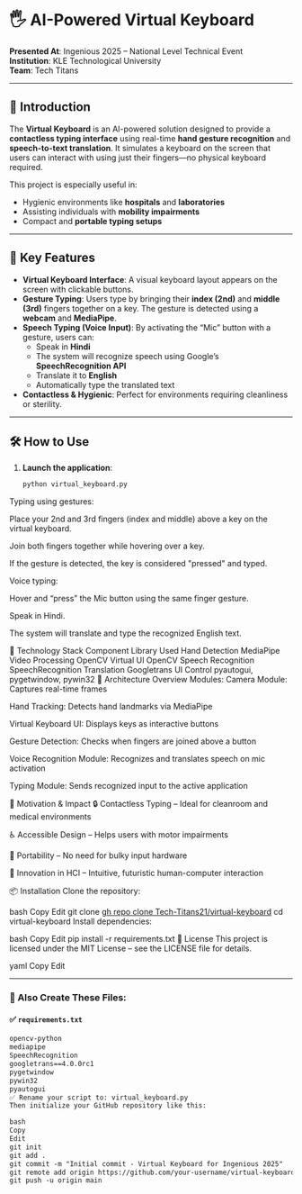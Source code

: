 # 🖐️ AI-Powered Virtual Keyboard

**Presented At**: Ingenious 2025 – National Level Technical Event  
**Institution**: KLE Technological University  
**Team**: Tech Titans  

---

## 🧠 Introduction

The **Virtual Keyboard** is an AI-powered solution designed to provide a **contactless typing interface** using real-time **hand gesture recognition** and **speech-to-text translation**. It simulates a keyboard on the screen that users can interact with using just their fingers—no physical keyboard required.

This project is especially useful in:
- Hygienic environments like **hospitals** and **laboratories**
- Assisting individuals with **mobility impairments**
- Compact and **portable typing setups**

---

## 🎯 Key Features

- **Virtual Keyboard Interface**: A visual keyboard layout appears on the screen with clickable buttons.
- **Gesture Typing**: Users type by bringing their **index (2nd)** and **middle (3rd)** fingers together on a key. The gesture is detected using a **webcam** and **MediaPipe**.
- **Speech Typing (Voice Input)**: By activating the “Mic” button with a gesture, users can:
  - Speak in **Hindi**
  - The system will recognize speech using Google’s **SpeechRecognition API**
  - Translate it to **English**
  - Automatically type the translated text
- **Contactless & Hygienic**: Perfect for environments requiring cleanliness or sterility.

---

## 🛠 How to Use

1. **Launch the application**:

   ```bash
   python virtual_keyboard.py


Typing using gestures:

Place your 2nd and 3rd fingers (index and middle) above a key on the virtual keyboard.

Join both fingers together while hovering over a key.

If the gesture is detected, the key is considered "pressed" and typed.

Voice typing:

Hover and “press” the Mic button using the same finger gesture.

Speak in Hindi.

The system will translate and type the recognized English text.

🧩 Technology Stack
Component	Library Used
Hand Detection	MediaPipe
Video Processing	OpenCV
Virtual UI	OpenCV
Speech Recognition	SpeechRecognition
Translation	Googletrans
UI Control	pyautogui, pygetwindow, pywin32
🧬 Architecture Overview
Modules:
Camera Module: Captures real-time frames

Hand Tracking: Detects hand landmarks via MediaPipe

Virtual Keyboard UI: Displays keys as interactive buttons

Gesture Detection: Checks when fingers are joined above a button

Voice Recognition Module: Recognizes and translates speech on mic activation

Typing Module: Sends recognized input to the active application

🌟 Motivation & Impact
🔒 Contactless Typing – Ideal for cleanroom and medical environments

♿ Accessible Design – Helps users with motor impairments

🧳 Portability – No need for bulky input hardware

🧠 Innovation in HCI – Intuitive, futuristic human-computer interaction

📦 Installation
Clone the repository:

bash
Copy
Edit
git clone [gh repo clone Tech-Titans21/virtual-keyboard](https://github.com/Tech-Titans21/virtual-keyboard.git)
cd virtual-keyboard
Install dependencies:

bash
Copy
Edit
pip install -r requirements.txt
📄 License
This project is licensed under the MIT License – see the LICENSE file for details.

yaml
Copy
Edit

---

### 📁 Also Create These Files:

#### ✅ `requirements.txt`
```txt
opencv-python
mediapipe
SpeechRecognition
googletrans==4.0.0rc1
pygetwindow
pywin32
pyautogui
✅ Rename your script to: virtual_keyboard.py
Then initialize your GitHub repository like this:

bash
Copy
Edit
git init
git add .
git commit -m "Initial commit - Virtual Keyboard for Ingenious 2025"
git remote add origin https://github.com/your-username/virtual-keyboard.git
git push -u origin main
